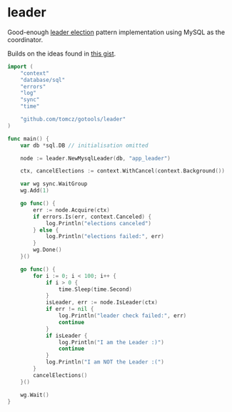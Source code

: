 # leader

Good-enough [leader election](https://aws.amazon.com/builders-library/leader-election-in-distributed-systems/)
pattern implementation using MySQL as the coordinator.

Builds on the ideas found in [this gist](https://gist.github.com/ljjjustin/f2213ac9b9b8c31df746f8b56095ea32).

```go
import (
	"context"
	"database/sql"
	"errors"
	"log"
	"sync"
	"time"

	"github.com/tomcz/gotools/leader"
)

func main() {
	var db *sql.DB // initialisation omitted

	node := leader.NewMysqlLeader(db, "app_leader")

	ctx, cancelElections := context.WithCancel(context.Background())

	var wg sync.WaitGroup
	wg.Add(1)

	go func() {
		err := node.Acquire(ctx)
		if errors.Is(err, context.Canceled) {
			log.Println("elections canceled")
		} else {
			log.Println("elections failed:", err)
		}
		wg.Done()
	}()

	go func() {
		for i := 0; i < 100; i++ {
			if i > 0 {
				time.Sleep(time.Second)
			}
			isLeader, err := node.IsLeader(ctx)
			if err != nil {
				log.Println("leader check failed:", err)
				continue
			}
			if isLeader {
				log.Println("I am the Leader :)")
				continue
			}
			log.Println("I am NOT the Leader :(")
		}
		cancelElections()
	}()

	wg.Wait()
}
```
